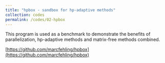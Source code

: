 ```yaml
---
title: "hpbox - sandbox for hp-adaptive methods"
collection: codes
permalink: /codes/02-hpbox
---
```

This program is used as a benchmark to demonstrate the benefits of parallelization, hp-adaptive methods and matrix-free methods combined.

[https://github.com/marcfehling/hpbox](https://github.com/marcfehling/hpbox)

